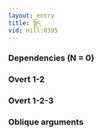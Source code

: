 ```yaml
---
layout: entry
title: སྒྲོད་
vid: Hill:0395
---
```

### Dependencies (N = 0)


### Overt 1-2


### Overt 1-2-3


### Oblique arguments
